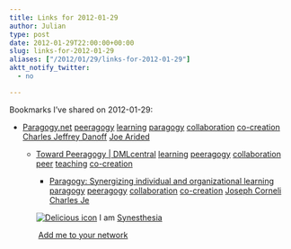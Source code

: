 ```yaml
---
title: Links for 2012-01-29
author: Julian
type: post
date: 2012-01-29T22:00:00+00:00
slug: links-for-2012-01-29 
aliases: ["/2012/01/29/links-for-2012-01-29"]
aktt_notify_twitter:
  - no

---
```

Bookmarks I&#8217;ve shared on 2012-01-29:

  * [Paragogy.net][1] 
    [peeragogy][2] [learning][3] [paragogy][4] [collaboration][5] [co-creation][6] [Charles Jeffrey Danoff][7] [Joe Arided][8] </li> 
    
      * [Toward Peeragogy | DMLcentral][9] 
        [learning][3] [peeragogy][2] [collaboration][5] [peer][10] [teaching][11] [co-creation][6] </li> 
        
          * [Paragogy: Synergizing individual and organizational learning][12] 
            [paragogy][4] [peeragogy][2] [collaboration][5] [co-creation][6] [Joseph Corneli][13] [Charles Je][14] </li> </ul> 
            
            <p class="deliciouslink">
              <a href="https://del.icio.us/synesthesia" title="See all my bookmarks on del.icio.us"><img src="https://www.synesthesia.co.uk/images/deliciousicon.jpg" alt="Delicious icon" /></a>&nbsp;I am <a href="https://del.icio.us/synesthesia" title="See all my bookmarks on del.icio.us">Synesthesia</a>
            </p>
            
            <p class="deliciouslink">
              <a href="https://del.icio.us/network?add=synesthesia" title="Add me to your del.icio.us network"><img src="https://www.synesthesia.co.uk/images/add.gif" alt="" /></a>&nbsp;<a href="https://del.icio.us/network?add=synesthesia" title="Add me to your del.icio.us network">Add me to your network</a>
            </p>

 [1]: https://paragogy.net/Main_Page
 [2]: https://www.delicious.com/synesthesia/peeragogy
 [3]: https://www.delicious.com/synesthesia/learning
 [4]: https://www.delicious.com/synesthesia/paragogy
 [5]: https://www.delicious.com/synesthesia/collaboration
 [6]: https://www.delicious.com/synesthesia/co-creation
 [7]: https://www.delicious.com/synesthesia/Charles+Jeffrey+Danoff
 [8]: https://www.delicious.com/synesthesia/Joe+Arided
 [9]: https://dmlcentral.net/blog/howard-rheingold/toward-peeragogy
 [10]: https://www.delicious.com/synesthesia/peer
 [11]: https://www.delicious.com/synesthesia/teaching
 [12]: https://metameso.org/~joe/docs/paragogy-final.pdf
 [13]: https://www.delicious.com/synesthesia/Joseph+Corneli
 [14]: https://www.delicious.com/synesthesia/Charles+Je